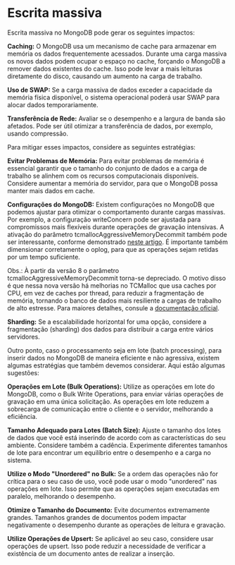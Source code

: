 # Escrita massiva
Escrita massiva no MongoDB pode gerar os seguintes impactos:

**Caching:** O MongoDB usa um mecanismo de cache para armazenar em memória os dados frequentemente acessados. Durante uma carga massiva os novos dados podem ocupar o espaço no cache, forçando o MongoDB a remover dados existentes do cache. Isso pode levar a mais leituras diretamente do disco, causando um aumento na carga de trabalho.

**Uso de SWAP:** Se a carga massiva de dados exceder a capacidade da memória física disponível, o sistema operacional poderá usar SWAP para alocar dados temporariamente.

**Transferência de Rede:** Avaliar se o desempenho e a largura de banda são afetados. Pode ser útil otimizar a transferência de dados, por exemplo, usando compressão.

Para mitigar esses impactos, considere as seguintes estratégias:

**Evitar Problemas de Memória:** Para evitar problemas de memória é essencial garantir que o tamanho do conjunto de dados e a carga de trabalho se alinhem com os recursos computacionais disponíveis. Considere aumentar a memória do servidor, para que o MongoDB possa manter mais dados em cache.

**Configurações do MongoDB:** Existem configurações no MongoDB que podemos ajustar para otimizar o comportamento durante cargas massivas. Por exemplo, a configuração writeConcern pode ser ajustada para compromissos mais flexíveis durante operações de gravação intensivas. A ativação do parâmetro tcmallocAggressiveMemoryDecommit também pode ser interessante, conforme demonstrado [neste artigo](https://tech.oyorooms.com/mongodb-out-of-memory-kill-process-mongodb-using-too-much-memory-solved-44e9ae577bed). É importante também dimensionar corretamente o oplog, para que as operações sejam retidas por um tempo suficiente.

Obs.: À partir da versão 8 o parâmetro tcmallocAggressiveMemoryDecommit torna-se depreciado. O motivo disso é que nessa nova versão há melhorias no TCMalloc que usa caches por CPU, em vez de caches por thread, para reduzir a fragmentação de memória, tornando o banco de dados mais resiliente a cargas de trabalho de alto estresse. Para maiores detalhes, consule a [documentação oficial](https://mongodb.com/docs/upcoming/administration/tcmalloc-performance/#std-label-tcmalloc-performance).

**Sharding:** Se a escalabilidade horizontal for uma opção, considere a fragmentação (sharding) dos dados para distribuir a carga entre vários servidores.

Outro ponto, caso o processamento seja em lote (batch processing), para inserir dados no MongoDB de maneira eficiente e não agressiva, existem algumas estratégias que também devemos considerar. Aqui estão algumas sugestões:

**Operações em Lote (Bulk Operations):** Utilize as operações em lote do MongoDB, como o Bulk Write Operations, para enviar várias operações de gravação em uma única solicitação. As operações em lote reduzem a sobrecarga de comunicação entre o cliente e o servidor, melhorando a eficiência.

**Tamanho Adequado para Lotes (Batch Size):** Ajuste o tamanho dos lotes de dados que você está inserindo de acordo com as características do seu ambiente. Considere também a cadência. Experimente diferentes tamanhos de lote para encontrar um equilíbrio entre o desempenho e a carga no sistema.

**Utilize o Modo "Unordered" no Bulk:** Se a ordem das operações não for crítica para o seu caso de uso, você pode usar o modo "unordered" nas operações em lote. Isso permite que as operações sejam executadas em paralelo, melhorando o desempenho.

**Otimize o Tamanho do Documento:** Evite documentos extremamente grandes. Tamanhos grandes de documentos podem impactar negativamente o desempenho durante as operações de leitura e gravação.

**Utilize Operações de Upsert:** Se aplicável ao seu caso, considere usar operações de upsert. Isso pode reduzir a necessidade de verificar a existência de um documento antes de realizar a inserção.